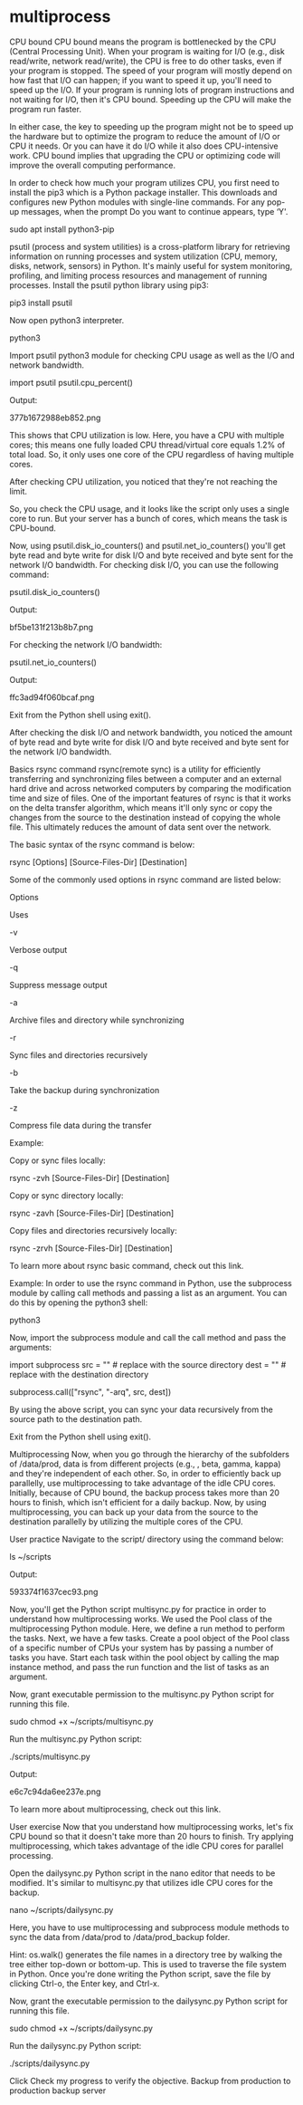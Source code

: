 # multiprocess

CPU bound
CPU bound means the program is bottlenecked by the CPU (Central Processing Unit). When your program is waiting for I/O (e.g., disk read/write, network read/write), the CPU is free to do other tasks, even if your program is stopped. The speed of your program will mostly depend on how fast that I/O can happen; if you want to speed it up, you'll need to speed up the I/O. If your program is running lots of program instructions and not waiting for I/O, then it's CPU bound. Speeding up the CPU will make the program run faster.

In either case, the key to speeding up the program might not be to speed up the hardware but to optimize the program to reduce the amount of I/O or CPU it needs. Or you can have it do I/O while it also does CPU-intensive work. CPU bound implies that upgrading the CPU or optimizing code will improve the overall computing performance.

In order to check how much your program utilizes CPU, you first need to install the pip3 which is a Python package installer. This downloads and configures new Python modules with single-line commands. For any pop-up messages, when the prompt Do you want to continue appears, type ‘Y'.

sudo apt install python3-pip

psutil (process and system utilities) is a cross-platform library for retrieving information on running processes and system utilization (CPU, memory, disks, network, sensors) in Python. It's mainly useful for system monitoring, profiling, and limiting process resources and management of running processes. Install the psutil python library using pip3:

pip3 install psutil

Now open python3 interpreter.

python3

Import psutil python3 module for checking CPU usage as well as the I/O and network bandwidth.

import psutil
psutil.cpu_percent()

Output:

377b1672988eb852.png

This shows that CPU utilization is low. Here, you have a CPU with multiple cores; this means one fully loaded CPU thread/virtual core equals 1.2% of total load. So, it only uses one core of the CPU regardless of having multiple cores.

After checking CPU utilization, you noticed that they're not reaching the limit.

So, you check the CPU usage, and it looks like the script only uses a single core to run. But your server has a bunch of cores, which means the task is CPU-bound.

Now, using psutil.disk_io_counters() and psutil.net_io_counters() you'll get byte read and byte write for disk I/O and byte received and byte sent for the network I/O bandwidth. For checking disk I/O, you can use the following command:

psutil.disk_io_counters()

Output:

bf5be131f213b8b7.png

For checking the network I/O bandwidth:

psutil.net_io_counters()

Output:

ffc3ad94f060bcaf.png

Exit from the Python shell using exit().

After checking the disk I/O and network bandwidth, you noticed the amount of byte read and byte write for disk I/O and byte received and byte sent for the network I/O bandwidth.

Basics rsync command
rsync(remote sync) is a utility for efficiently transferring and synchronizing files between a computer and an external hard drive and across networked computers by comparing the modification time and size of files. One of the important features of rsync is that it works on the delta transfer algorithm, which means it'll only sync or copy the changes from the source to the destination instead of copying the whole file. This ultimately reduces the amount of data sent over the network.

The basic syntax of the rsync command is below:

rsync [Options] [Source-Files-Dir] [Destination]

Some of the commonly used options in rsync command are listed below:

Options

Uses

-v

Verbose output

-q

Suppress message output

-a

Archive files and directory while synchronizing

-r

Sync files and directories recursively

-b

Take the backup during synchronization

-z

Compress file data during the transfer

Example:

Copy or sync files locally:

rsync -zvh [Source-Files-Dir] [Destination]

Copy or sync directory locally:

rsync -zavh [Source-Files-Dir] [Destination]

Copy files and directories recursively locally:

rsync -zrvh [Source-Files-Dir] [Destination]

To learn more about rsync basic command, check out this link.

Example:
In order to use the rsync command in Python, use the subprocess module by calling call methods and passing a list as an argument. You can do this by opening the python3 shell:

python3

Now, import the subprocess module and call the call method and pass the arguments:

import subprocess
src = "<source-path>" # replace <source-path> with the source directory
dest = "<destination-path>" # replace <destination-path> with the destination directory

subprocess.call(["rsync", "-arq", src, dest])

By using the above script, you can sync your data recursively from the source path to the destination path.

Exit from the Python shell using exit().

Multiprocessing
Now, when you go through the hierarchy of the subfolders of /data/prod, data is from different projects (e.g., , beta, gamma, kappa) and they're independent of each other. So, in order to efficiently back up parallelly, use multiprocessing to take advantage of the idle CPU cores. Initially, because of CPU bound, the backup process takes more than 20 hours to finish, which isn't efficient for a daily backup. Now, by using multiprocessing, you can back up your data from the source to the destination parallelly by utilizing the multiple cores of the CPU.

User practice
Navigate to the script/ directory using the command below:

ls ~/scripts

Output:

593374f1637cec93.png

Now, you'll get the Python script multisync.py for practice in order to understand how multiprocessing works. We used the Pool class of the multiprocessing Python module. Here, we define a run method to perform the tasks. Next, we have a few tasks. Create a pool object of the Pool class of a specific number of CPUs your system has by passing a number of tasks you have. Start each task within the pool object by calling the map instance method, and pass the run function and the list of tasks as an argument.

Now, grant executable permission to the multisync.py Python script for running this file.

sudo chmod +x ~/scripts/multisync.py

Run the multisync.py Python script:

./scripts/multisync.py

Output:

e6c7c94da6ee237e.png

To learn more about multiprocessing, check out this link.

User exercise
Now that you understand how multiprocessing works, let's fix CPU bound so that it doesn't take more than 20 hours to finish. Try applying multiprocessing, which takes advantage of the idle CPU cores for parallel processing.

Open the dailysync.py Python script in the nano editor that needs to be modified. It's similar to multisync.py that utilizes idle CPU cores for the backup.

nano ~/scripts/dailysync.py

Here, you have to use multiprocessing and subprocess module methods to sync the data from /data/prod to /data/prod_backup folder.

Hint: os.walk() generates the file names in a directory tree by walking the tree either top-down or bottom-up. This is used to traverse the file system in Python.
Once you're done writing the Python script, save the file by clicking Ctrl-o, the Enter key, and Ctrl-x.

Now, grant the executable permission to the dailysync.py Python script for running this file.

sudo chmod +x ~/scripts/dailysync.py

Run the dailysync.py Python script:

./scripts/dailysync.py

Click Check my progress to verify the objective.
Backup from production to production backup server

